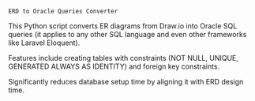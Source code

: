 `ERD to Oracle Queries Converter`

This Python script converts ER diagrams from Draw.io into Oracle SQL queries (it applies to any other SQL language and even other frameworks like Laravel Eloquent).

Features include creating tables with constraints (NOT NULL, UNIQUE, GENERATED ALWAYS AS IDENTITY) and foreign key constraints.

Significantly reduces database setup time by aligning it with ERD design time.
